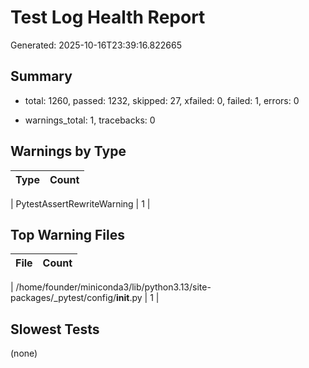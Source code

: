 # Test Log Health Report

Generated: 2025-10-16T23:39:16.822665


## Summary

- total: 1260, passed: 1232, skipped: 27, xfailed: 0, failed: 1, errors: 0

- warnings_total: 1, tracebacks: 0


## Warnings by Type

| Type | Count |
|---|---:|

| PytestAssertRewriteWarning | 1 |


## Top Warning Files

| File | Count |
|---|---:|

| /home/founder/miniconda3/lib/python3.13/site-packages/_pytest/config/__init__.py | 1 |


## Slowest Tests

(none)
